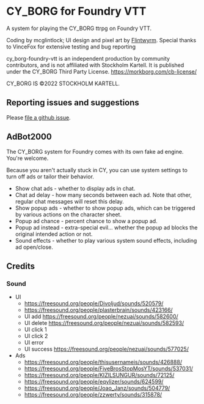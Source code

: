 # CY_BORG for Foundry VTT

A system for playing the CY_BORG ttrpg on Foundry VTT.

Coding by mcglintlock; UI design and pixel art by [Flintwyrm](https://flintwyrm.itch.io/). 
Special thanks to VinceFox for extensive testing and bug reporting

cy_borg-foundry-vtt is an independent production by community contributors,
and is not affiliated with Stockholm Kartell. It is published under the CY_BORG Third Party License. 
https://morkborg.com/cb-license/

CY_BORG IS ©2022 STOCKHOLM KARTELL.

## Reporting issues and suggestions

Please [file a github issue](https://github.com/fvtt-fria-ligan/cy_borg-foundry-vtt/issues/new).

## AdBot2000

The CY_BORG system for Foundry comes with its own fake ad engine. You're welcome.

Because you aren't actually stuck in CY, you can use system settings to turn off ads or tailor their behavior.

* Show chat ads - whether to display ads in chat.
* Chat ad delay - how many seconds between each ad. Note that other, regular chat messages will reset this delay.
* Show popup ads - whether to show popup ads, which can be triggered by various actions on the character sheet.
* Popup ad chance - percent chance to show a popup ad.
* Popup ad instead - extra-special evil... whether the popup ad blocks the original intended action or not.
* Sound effects - whether to play various system sound effects, including ad open/close.


## Credits

### Sound

  * UI
    * https://freesound.org/people/Divoljud/sounds/520579/
    * https://freesound.org/people/plasterbrain/sounds/423166/
    * UI add https://freesound.org/people/nezuai/sounds/582600/
    * UI delete https://freesound.org/people/nezuai/sounds/582593/
    * UI click 1
    * UI click 2
    * UI error
    * UI success https://freesound.org/people/nezuai/sounds/577025/
  * Ads
    * https://freesound.org/people/thisusernameis/sounds/426888/
    * https://freesound.org/people/FiveBrosStopMosYT/sounds/537031/
    * https://freesound.org/people/KIZILSUNGUR/sounds/72125/
    * https://freesound.org/people/eqylizer/sounds/624599/
    * https://freesound.org/people/Joao_Janz/sounds/504779/
    * https://freesound.org/people/zzwerty/sounds/315878/
